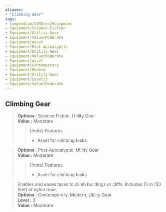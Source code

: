 ```yaml
---
aliases:
- "Climbing Gear"
tags:
- Compendium/CSRD/en/Equipment
- Equipment/Science-Fiction
- Equipment/Utility-Gear
- Equipment/Value/Moderate
- Equipment/Asset
- Equipment/Post-Apocalyptic
- Equipment/Utility-Gear
- Equipment/Value/Moderate
- Equipment/Asset
- Equipment/Contemporary
- Equipment/Modern
- Equipment/Utility-Gear
- Equipment/Level/3
- Equipment/Value/Moderate
---
```


  
## Climbing Gear  
  
>  
> **Options :** Science Fiction, Utility Gear  
> **Value :** Moderate  
>>[!note] Features  
>> - Asset for climbing tasks  
  
>  
> **Options :** Post-Apocalyptic, Utility Gear  
> **Value :** Moderate  
>>[!note] Features  
>> - Asset for climbing tasks  
  
>Enables and eases tasks to climb buildings or cliffs. Includes 15 m (50 feet) of nylon rope.  
> **Options :** Contemporary, Modern, Utility Gear  
> **Level :** 3  
> **Value :** Moderate